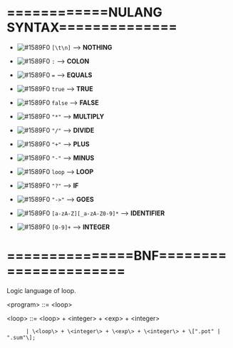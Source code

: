 # ============NULANG SYNTAX==============

- ![#1589F0](https://placehold.it/15/1589F0/000000?text=+) `[\t\n]` --> **NOTHING**

- ![#1589F0](https://placehold.it/15/1589F0/000000?text=+) `:` --> **COLON**

- ![#1589F0](https://placehold.it/15/1589F0/000000?text=+) `=` --> **EQUALS**

- ![#1589F0](https://placehold.it/15/1589F0/000000?text=+) `true` --> **TRUE**

- ![#1589F0](https://placehold.it/15/1589F0/000000?text=+) `false` --> **FALSE**

- ![#1589F0](https://placehold.it/15/1589F0/000000?text=+) `"*"` --> **MULTIPLY**

- ![#1589F0](https://placehold.it/15/1589F0/000000?text=+) `"/"` --> **DIVIDE**

- ![#1589F0](https://placehold.it/15/1589F0/000000?text=+) `"+"` --> **PLUS**

- ![#1589F0](https://placehold.it/15/1589F0/000000?text=+) `"-"` --> **MINUS**

- ![#1589F0](https://placehold.it/15/1589F0/000000?text=+) `loop` --> **LOOP**

- ![#1589F0](https://placehold.it/15/1589F0/000000?text=+) `"?"` --> **IF**

- ![#1589F0](https://placehold.it/15/1589F0/000000?text=+) `"->"` --> **GOES**

- ![#1589F0](https://placehold.it/15/1589F0/000000?text=+) `[a-zA-Z][_a-zA-Z0-9]*` --> **IDENTIFIER**

- ![#1589F0](https://placehold.it/15/1589F0/000000?text=+) `[0-9]+` --> **INTEGER**

# ===============BNF======================
Logic language of loop.

\<program\> ::= \<loop\>

\<loop\> ::= \<loop\> + \<integer\> + \<exp\> + \<integer\>

          | \<loop\> + \<integer\> + \<exp\> + \<integer\> + \[".pot" | ".sum"\];

